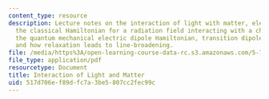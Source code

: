 ```yaml
---
content_type: resource
description: Lecture notes on the interaction of light with matter, electrodynamics,
  the classical Hamiltonian for a radiation field interacting with a charged particle,
  the quantum mechanical electric dipole Hamiltonian, transition dipole matrix elements,
  and how relaxation leads to line-broadening.
file: /media/https%3A/open-learning-course-data-rc.s3.amazonaws.com/5-74-introductory-quantum-mechanics-ii-spring-2009/517d706ef89dfc7a3be5807cc2fec99c_MIT5_74s09_lec04_2.pdf
file_type: application/pdf
resourcetype: Document
title: Interaction of Light and Matter
uid: 517d706e-f89d-fc7a-3be5-807cc2fec99c
---
```

